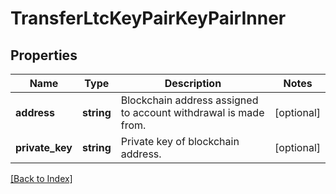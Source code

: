 # TransferLtcKeyPairKeyPairInner

## Properties

Name | Type | Description | Notes
------------ | ------------- | ------------- | -------------
**address** | **string** | Blockchain address assigned to account withdrawal is made from. | [optional]
**private_key** | **string** | Private key of blockchain address. | [optional]

[[Back to Index]](../index.md)
